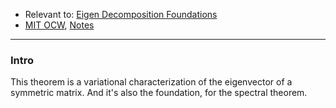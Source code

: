 - Relevant to: [Eigen Decomposition Foundations](../../AMATH%20584%20Numerical%20Linear%20Algebra/Eigen%20Decomposition/Eigen%20Decomposition%20Foundations.md)
- [MIT OCW](https://ocw.mit.edu/courses/mathematics/18-409-topics-in-theoretical-computer-science-an-algorithmists-toolkit-fall-2009/lecture-notes/MIT18_409F09_scribe3.pdf), [Notes](https://ocw.mit.edu/courses/18-409-topics-in-theoretical-computer-science-an-algorithmists-toolkit-fall-2009/resources/mit18_409f09_scribe3/)

---
### **Intro**

This theorem is a variational characterization of the eigenvector of a symmetric matrix. And it's also the foundation, for the spectral theorem. 

